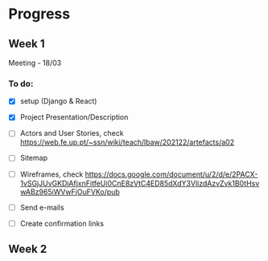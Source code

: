 # Progress

## Week 1

Meeting - 18/03

### To do:

- [x] setup (Django & React)
- [x] Project Presentation/Description
- [ ] Actors and User Stories, check https://web.fe.up.pt/~ssn/wiki/teach/lbaw/202122/artefacts/a02
- [ ] Sitemap
- [ ] Wireframes, check https://docs.google.com/document/u/2/d/e/2PACX-1vSGjJUvGKDjAfjxnFitfeUi0CnE8zVtC4ED85dXdY3VlizdAzvZvk1B0tHsvwABz965iWVwFjOuFVKo/pub
- [ ] Send e-mails
- [ ] Create confirmation links


## Week 2